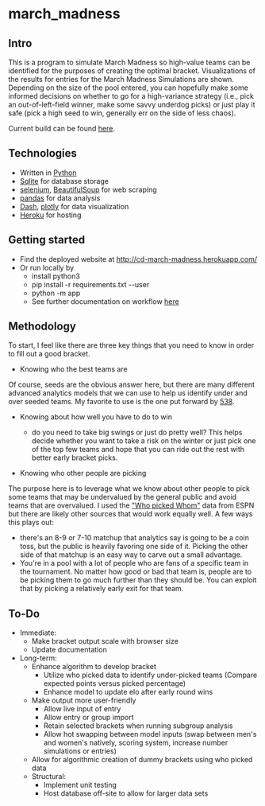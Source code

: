 # march_madness

## Intro
This is a program to simulate March Madness so high-value teams can be identified for the purposes of creating the optimal bracket.  Visualizations of the results for entries for the March Madness Simulations are shown. Depending on the size of the pool entered, you can hopefully make some informed decisions on whether to go for a high-variance strategy (i.e., pick an out-of-left-field winner, make some savvy underdog picks) or just play it safe (pick a high seed to win, generally err on the side of less chaos).

Current build can be found [here](https://cd-march-madness.herokuapp.com/).

## Technologies
* Written in [Python](https://www.python.org/)
* [Sqlite](https://www.sqlite.org/index.html) for database storage
* [selenium](https://www.selenium.dev/), [BeautifulSoup](https://www.crummy.com/software/BeautifulSoup/bs4/doc/) for web scraping
* [pandas](https://pandas.pydata.org/) for data analysis
* [Dash](https://plotly.com/dash/), [plotly](https://plotly.com/) for data visualization
* [Heroku](https://www.heroku.com/) for hosting

## Getting started
* Find the deployed website at http://cd-march-madness.herokuapp.com/
* Or run locally by
  * install python3
  * pip install -r requirements.txt --user
  * python -m app
  * See further documentation on workflow [here](/workflow.md) 

## Methodology
To start, I feel like there are three key things that you need to know in order to fill out a good bracket.

* Knowing who the best teams are

Of course, seeds are the obvious answer here, but there are many different advanced analytics models that we can use to help us identify under and over seeded teams.  My favorite to use is the one put forward by [538](https://projects.fivethirtyeight.com/2020-march-madness-predictions/).

* Knowing about how well you have to do to win
  * do you need to take big swings or just do pretty well?  This helps decide whether you want to take a risk on the winter or just pick one of the top few teams and hope that you can ride out the rest with better early bracket picks.
  
* Knowing who other people are picking

The purpose here is to leverage what we know about other people to pick some teams that may be undervalued by the general public and avoid teams that are overvalued. I used the ["Who picked Whom"](http://fantasy.espn.com/tournament-challenge-bracket/2019/en/whopickedwhom) data from ESPN but there are likely other sources that would work equally well. A few ways this plays out:
  * there's an 8-9 or 7-10 matchup that analytics say is going to be a coin toss, but the public is heavily favoring one side of it.  Picking the other side of that matchup is an easy way to carve out a small advantage.
  * You're in a pool with a lot of people who are fans of a specific team in the tournament. No matter how good or bad that team is, people are to be picking them to go much further than they should be.  You can exploit that by picking a relatively early exit for that team.

## To-Do
* Immediate:
  * Make bracket output scale with browser size
  * Update documentation
* Long-term:
  * Enhance algorithm to develop bracket
    * Utilize who picked data to identify under-picked teams (Compare expected points versus picked percentage)
    * Enhance model to update elo after early round wins
  * Make output more user-friendly
    * Allow live input of entry
    * Allow entry or group import
    * Retain selected brackets when running subgroup analysis
    * Allow hot swapping between model inputs (swap between men's and women's natively, scoring system, increase number simulations or entries)
  * Allow for algorithmic creation of dummy brackets using who picked data
  * Structural:
    * Implement unit testing
    * Host database off-site to allow for larger data sets